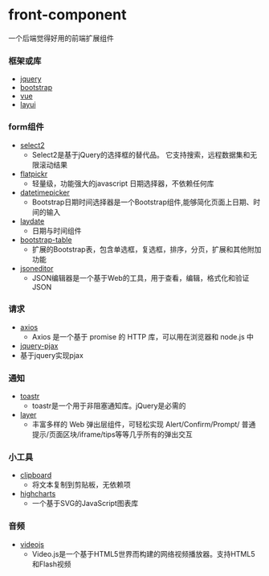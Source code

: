 # front-component

一个后端觉得好用的前端扩展组件

### 框架或库
- [jquery](https://github.com/jquery/jquery)
- [bootstrap](https://github.com/twbs/bootstrap)
- [vue](https://github.com/vuejs/vue)
- [layui](https://github.com/sentsin/layui)

### form组件
- [select2](https://github.com/select2/select2)
  - Select2是基于jQuery的选择框的替代品。 它支持搜索，远程数据集和无限滚动结果
- [flatpickr](https://github.com/flatpickr/flatpickr)
  - 轻量级，功能强大的javascript 日期选择器，不依赖任何库
- [datetimepicker](http://eonasdan.github.io/bootstrap-datetimepicker)
  - Bootstrap日期时间选择器是一个Bootstrap组件,能够简化页面上日期、时间的输入
- [laydate](https://github.com/sentsin/laydate)
  - 日期与时间组件
- [bootstrap-table](https://github.com/wenzhixin/bootstrap-table)
  - 扩展的Bootstrap表，包含单选框，复选框，排序，分页，扩展和其他附加功能
- [jsoneditor](https://github.com/josdejong/jsoneditor)
  - JSON编辑器是一个基于Web的工具，用于查看，编辑，格式化和验证JSON

### 请求
- [axios](https://github.com/axios/axios)
  - Axios 是一个基于 promise 的 HTTP 库，可以用在浏览器和 node.js 中
- [jquery-pjax](https://github.com/defunkt/jquery-pjax)
 - 基于jquery实现pjax


### 通知
- [toastr](https://github.com/CodeSeven/toastr)
  - toastr是一个用于非阻塞通知库。jQuery是必需的
- [layer](https://github.com/sentsin/layer)
  - 丰富多样的 Web 弹出层组件，可轻松实现 Alert/Confirm/Prompt/ 普通提示/页面区块/iframe/tips等等几乎所有的弹出交互


### 小工具
- [clipboard](https://github.com/zenorocha/clipboard.js)
  - 将文本复制到剪贴板，无依赖项
- [highcharts](https://github.com/highcharts/highcharts)
  - 一个基于SVG的JavaScript图表库

### 音频
- [videojs](https://github.com/videojs/video.js)
  - Video.js是一个基于HTML5世界而构建的网络视频播放器。支持HTML5和Flash视频

